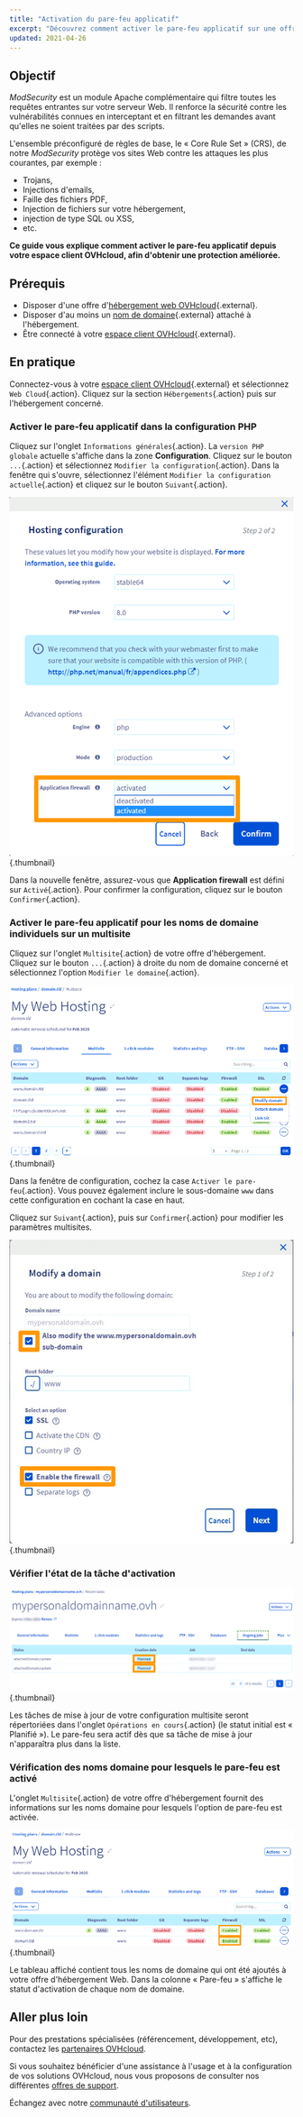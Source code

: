 ```yaml
---
title: "Activation du pare-feu applicatif"
excerpt: "Découvrez comment activer le pare-feu applicatif sur une offre d'hébergement Web"
updated: 2021-04-26
---
```


## Objectif

*ModSecurity* est un module Apache complémentaire qui filtre toutes les requêtes entrantes sur votre serveur Web. Il renforce la sécurité contre les vulnérabilités connues en interceptant et en filtrant les demandes avant qu'elles ne soient traitées par des scripts.

L'ensemble préconfiguré de règles de base, le « Core Rule Set » (CRS), de notre *ModSecurity* protège vos sites Web contre les attaques les plus courantes, par exemple :

- Trojans,
- Injections d'emails,
- Faille des fichiers PDF,
- Injection de fichiers sur votre hébergement,
- injection de type SQL ou XSS,
- etc.

**Ce guide vous explique comment activer le pare-feu applicatif depuis votre espace client OVHcloud, afin d'obtenir une protection améliorée.**

## Prérequis

- Disposer d'une offre d'[hébergement web OVHcloud](/links/web/hosting){.external}.
- Disposer d'au moins un [nom de domaine](/links/web/domains){.external} attaché à l'hébergement.
- Être connecté à votre [espace client OVHcloud](/links/manager){.external}.

## En pratique

Connectez-vous à votre [espace client OVHcloud](/links/manager){.external} et sélectionnez `Web Cloud`{.action}. Cliquez sur la section `Hébergements`{.action} puis sur l'hébergement concerné.

### Activer le pare-feu applicatif dans la configuration PHP

Cliquez sur l'onglet `Informations générales`{.action}. La `version PHP globale` actuelle s'affiche dans la zone **Configuration**. Cliquez sur le bouton `...`{.action} et sélectionnez `Modifier la configuration`{.action}. Dans la fenêtre qui s'ouvre, sélectionnez l'élément `Modifier la configuration actuelle`{.action} et cliquez sur le bouton `Suivant`{.action}.

![managephpconfig](/pages/assets/screens/control_panel/product-selection/web-cloud/web-hosting/general-information/application-firewall-step-2.png){.thumbnail}

Dans la nouvelle fenêtre, assurez-vous que **Application firewall** est défini sur `Activé`{.action}. Pour confirmer la configuration, cliquez sur le bouton `Confirmer`{.action}.

### Activer le pare-feu applicatif pour les noms de domaine individuels sur un multisite

Cliquez sur l'onglet `Multisite`{.action} de votre offre d'hébergement. Cliquez sur le bouton `...`{.action} à droite du nom de domaine concerné et sélectionnez l'option `Modifier le domaine`{.action}.

![managemultisite](/pages/assets/screens/control_panel/product-selection/web-cloud/web-hosting/multisite/modify-domain-2.png){.thumbnail}

Dans la fenêtre de configuration, cochez la case `Activer le pare-feu`{.action}. Vous pouvez également inclure le sous-domaine `www` dans cette configuration en cochant la case en haut.

Cliquez sur `Suivant`{.action}, puis sur `Confirmer`{.action} pour modifier les paramètres multisites.

![modifydomain](/pages/assets/screens/control_panel/product-selection/web-cloud/web-hosting/multisite/modify-a-domain-enable-firewall-step-1.png){.thumbnail}

### Vérifier l'état de la tâche d'activation

![gestion en cours](/pages/assets/screens/control_panel/product-selection/web-cloud/web-hosting/multisite/firewall-planned.png){.thumbnail}

Les tâches de mise à jour de votre configuration multisite seront répertoriées dans l'onglet `Opérations en cours`{.action} (le statut initial est « Planifié »). Le pare-feu sera actif dès que sa tâche de mise à jour n'apparaîtra plus dans la liste.

### Vérification des noms domaine pour lesquels le pare-feu est activé

L'onglet `Multisite`{.action} de votre offre d'hébergement fournit des informations sur les noms domaine pour lesquels l'option de pare-feu est activée.

![gérageenabled](/pages/assets/screens/control_panel/product-selection/web-cloud/web-hosting/multisite/firewall-enabled.png){.thumbnail}

Le tableau affiché contient tous les noms de domaine qui ont été ajoutés à votre offre d'hébergement Web. Dans la colonne « Pare-feu » s'affiche le statut d'activation de chaque nom de domaine.

## Aller plus loin

Pour des prestations spécialisées (référencement, développement, etc), contactez les [partenaires OVHcloud](/links/partner).

Si vous souhaitez bénéficier d'une assistance à l'usage et à la configuration de vos solutions OVHcloud, nous vous proposons de consulter nos différentes [offres de support](/links/support).

Échangez avec notre [communauté d'utilisateurs](/links/community).